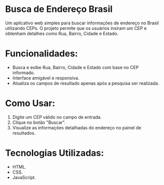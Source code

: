 # **Busca de Endereço Brasil**

Um aplicativo web simples para buscar informações de endereço no Brasil utilizando CEPs. O projeto permite que os usuários insiram um CEP e obtenham detalhes como Rua, Bairro, Cidade e Estado.

# **Funcionalidades:**

- Busca e exibe Rua, Bairro, Cidade e Estado com base no CEP informado.
- Interface amigável e responsiva.
- Atualiza os campos de resultado apenas após a pesquisa ser realizada.

# **Como Usar:**
1. Digite um CEP válido no campo de entrada.
2. Clique no botão "Buscar".
3. Visualize as informações detalhadas do endereço no painel de resultados.

# **Tecnologias Utilizadas:**
- HTML.
- CSS.
- JavaScript.
